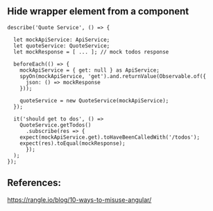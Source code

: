 ## Hide wrapper element from a component

	describe('Quote Service', () => {

	  let mockApiService: ApiService;
	  let quoteService: QuoteService;
	  let mockResponse = [ ... ]; // mock todos response

	  beforeEach(() => {
	    mockApiService = { get: null } as ApiService;
	    spyOn(mockApiService, 'get').and.returnValue(Observable.of({
	      json: () => mockResponse
	    }));

	    quoteService = new QuoteService(mockApiService);
	  });

	  it('should get to dos', () =>
	    QuoteService.getTodos()
	      .subscribe(res => {
		expect(mockApiService.get).toHaveBeenCalledWith('/todos');
		expect(res).toEqual(mockResponse);
	      });
	  );
	});


## References:
https://rangle.io/blog/10-ways-to-misuse-angular/
